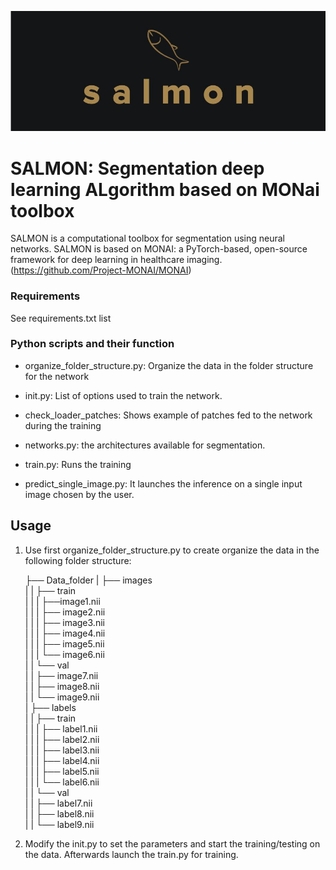 ![Salmon-logo-1](images/salmon.JPG)
# SALMON: Segmentation deep learning ALgorithm based on MONai toolbox
SALMON is a computational toolbox for segmentation using neural networks.
SALMON is based on MONAI: a PyTorch-based, open-source framework for deep learning in healthcare imaging. (https://github.com/Project-MONAI/MONAI)

### Requirements
See requirements.txt list

### Python scripts and their function

- organize_folder_structure.py: Organize the data in the folder structure for the network

- init.py: List of options used to train the network. 

- check_loader_patches: Shows example of patches fed to the network during the training  

- networks.py: the architectures available for segmentation.

- train.py: Runs the training

- predict_single_image.py: It launches the inference on a single input image chosen by the user.

## Usage

1) Use first organize_folder_structure.py to create organize the data in the following folder structure:

	├── Data_folder
	|   ├── images              
	|   |   ├── train                       
	|   |   |   ├──image1.nii                                  
	|   |   |   ├── image2.nii  
	|   |   |   ├── image3.nii  
	|   |   |   ├── image4.nii  
	|   |   |   ├── image5.nii  
	|   |   |   └── image6.nii                       
	|   |   └── val             
	|   |       ├── image7.nii                                  
	|   |       ├── image8.nii              
	|   |       └── image9.nii    
	|   ├── labels              
	|   |   ├── train                       
	|   |   |   ├── label1.nii                                  
	|   |   |   ├── label2.nii  
	|   |   |   ├── label3.nii  
	|   |   |   ├── label4.nii  
	|   |   |   ├── label5.nii  
	|   |   |   └── label6.nii                       
	|   |   └── val             
	|   |       ├── label7.nii                                  
	|   |       ├── label8.nii              
	|   |       └── label9.nii

2) Modify the init.py to set the parameters and start the training/testing on the data.
Afterwards launch the train.py for training. 	